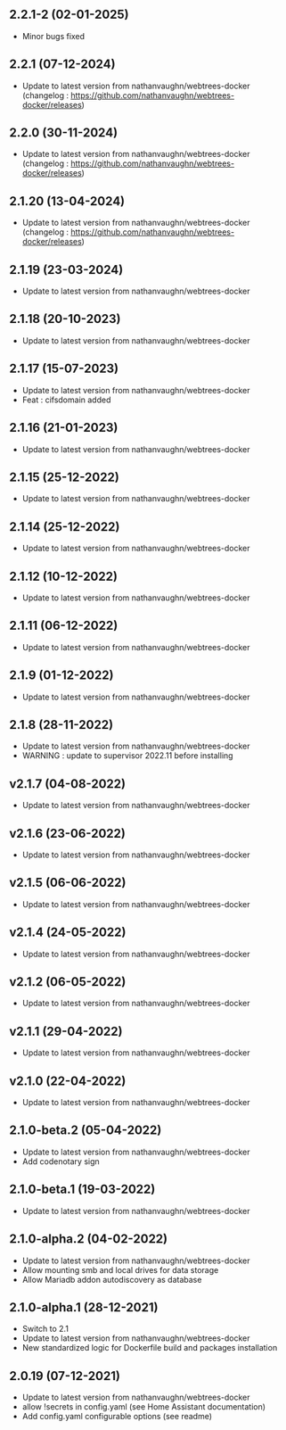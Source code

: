 ## 2.2.1-2 (02-01-2025)
- Minor bugs fixed

## 2.2.1 (07-12-2024)
- Update to latest version from nathanvaughn/webtrees-docker (changelog : https://github.com/nathanvaughn/webtrees-docker/releases)

## 2.2.0 (30-11-2024)
- Update to latest version from nathanvaughn/webtrees-docker (changelog : https://github.com/nathanvaughn/webtrees-docker/releases)

## 2.1.20 (13-04-2024)
- Update to latest version from nathanvaughn/webtrees-docker (changelog : https://github.com/nathanvaughn/webtrees-docker/releases)

## 2.1.19 (23-03-2024)
- Update to latest version from nathanvaughn/webtrees-docker

## 2.1.18 (20-10-2023)

- Update to latest version from nathanvaughn/webtrees-docker

## 2.1.17 (15-07-2023)

- Update to latest version from nathanvaughn/webtrees-docker
- Feat : cifsdomain added

## 2.1.16 (21-01-2023)

- Update to latest version from nathanvaughn/webtrees-docker

## 2.1.15 (25-12-2022)

- Update to latest version from nathanvaughn/webtrees-docker

## 2.1.14 (25-12-2022)

- Update to latest version from nathanvaughn/webtrees-docker

## 2.1.12 (10-12-2022)

- Update to latest version from nathanvaughn/webtrees-docker

## 2.1.11 (06-12-2022)

- Update to latest version from nathanvaughn/webtrees-docker

## 2.1.9 (01-12-2022)

- Update to latest version from nathanvaughn/webtrees-docker

## 2.1.8 (28-11-2022)

- Update to latest version from nathanvaughn/webtrees-docker
- WARNING : update to supervisor 2022.11 before installing

## v2.1.7 (04-08-2022)

- Update to latest version from nathanvaughn/webtrees-docker

## v2.1.6 (23-06-2022)

- Update to latest version from nathanvaughn/webtrees-docker

## v2.1.5 (06-06-2022)

- Update to latest version from nathanvaughn/webtrees-docker

## v2.1.4 (24-05-2022)

- Update to latest version from nathanvaughn/webtrees-docker

## v2.1.2 (06-05-2022)

- Update to latest version from nathanvaughn/webtrees-docker

## v2.1.1 (29-04-2022)

- Update to latest version from nathanvaughn/webtrees-docker

## v2.1.0 (22-04-2022)

- Update to latest version from nathanvaughn/webtrees-docker

## 2.1.0-beta.2 (05-04-2022)

- Update to latest version from nathanvaughn/webtrees-docker
- Add codenotary sign

## 2.1.0-beta.1 (19-03-2022)

- Update to latest version from nathanvaughn/webtrees-docker

## 2.1.0-alpha.2 (04-02-2022)

- Update to latest version from nathanvaughn/webtrees-docker
- Allow mounting smb and local drives for data storage
- Allow Mariadb addon autodiscovery as database

## 2.1.0-alpha.1 (28-12-2021)

- Switch to 2.1
- Update to latest version from nathanvaughn/webtrees-docker
- New standardized logic for Dockerfile build and packages installation

## 2.0.19 (07-12-2021)

- Update to latest version from nathanvaughn/webtrees-docker
- allow !secrets in config.yaml (see Home Assistant documentation)
- Add config.yaml configurable options (see readme)
